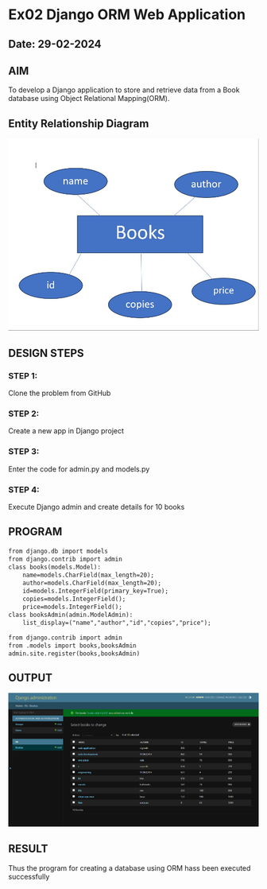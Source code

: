 # Ex02 Django ORM Web Application
## Date: 29-02-2024

## AIM
To develop a Django application to store and retrieve data from a Book database using Object Relational Mapping(ORM).

## Entity Relationship Diagram
![alt text](<WhatsApp Image 2024-03-01 at 08.15.22_7246cde5.jpg>)

## DESIGN STEPS

### STEP 1:
Clone the problem from GitHub

### STEP 2:
Create a new app in Django project

### STEP 3:
Enter the code for admin.py and models.py

### STEP 4:
Execute Django admin and create details for 10 books

## PROGRAM
```
from django.db import models
from django.contrib import admin
class books(models.Model):
	name=models.CharField(max_length=20);
	author=models.CharField(max_length=20);
	id=models.IntegerField(primary_key=True);
	copies=models.IntegerField();
	price=models.IntegerField();
class booksAdmin(admin.ModelAdmin):
	list_display=("name","author","id","copies","price");
```
```
from django.contrib import admin
from .models import books,booksAdmin
admin.site.register(books,booksAdmin)
```

## OUTPUT

![alt text](<Screenshot 2024-02-27 193711.png>)


## RESULT
Thus the program for creating a database using ORM hass been executed successfully
